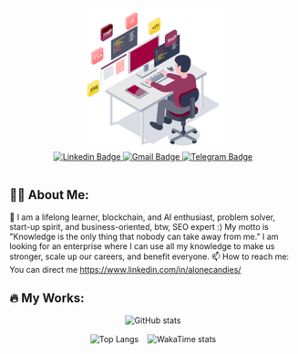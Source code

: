 <div id="header" align="center">
  <img src="./heading.gif" height="250px" width="auto"/>
</div>
<div id="badges" align="center">
  <a href="https://www.linkedin.com/in/alonecandies/">
    <img src="https://img.shields.io/badge/Linkedin-blue?style=for-the-badge&logo=linkedin&logoColor=white" alt="Linkedin Badge"/>
  </a>
  <a href="https://mail.google.com/mail/u/dragonfrezze@gmail.com">
    <img src="https://img.shields.io/badge/Gmail-orange?style=for-the-badge&logo=gmail&logoColor=white" alt="Gmail Badge"/>
  </a>
  <a href="https://t.me/alonecandies">
    <img src="https://img.shields.io/badge/Telegram-informational?style=for-the-badge&logo=telegram&logoColor=white" alt="Telegram Badge"/>
  </a>
</div>
<div align="center">
   <img src="https://komarev.com/ghpvc/?username=alonecandies&style=flat-square&color=blue" alt="" />
</div>

## :man_technologist: About Me:
👋 I am a lifelong learner, blockchain, and AI enthusiast, problem solver, start-up spirit, and business-oriented, btw, SEO expert :) My motto is "Knowledge is the only thing that nobody can take away from me." I am looking for an enterprise where I can use all my knowledge to make us stronger, scale up our careers, and benefit everyone.
📫 How to reach me: You can direct me https://www.linkedin.com/in/alonecandies/ 

## :fire: My Works:

<div style="display: flex; flex-direction: column; align-items: center; justify-content: center; gap: 1rem;">
  <!-- First item centered -->
  <img src="https://github-readme-stats.vercel.app/api?username=alonecandies&show_icons=true&theme=radical" alt="GitHub stats" style="max-width: 100%;" />

  <!-- Next two items in a flex row -->
  <div style="display: flex; gap: 1rem; flex-wrap: wrap; justify-content: center; align-items: flex-start">
    <img src="https://github-readme-stats.vercel.app/api/top-langs/?username=alonecandies&langs_count=20&layout=donut" alt="Top Langs" style="max-width: 100%;" />
    <img src="https://github-readme-stats.vercel.app/api/wakatime?username=ffflabs" alt="WakaTime stats" style="max-width: 100%;" />
  </div>
</div>

